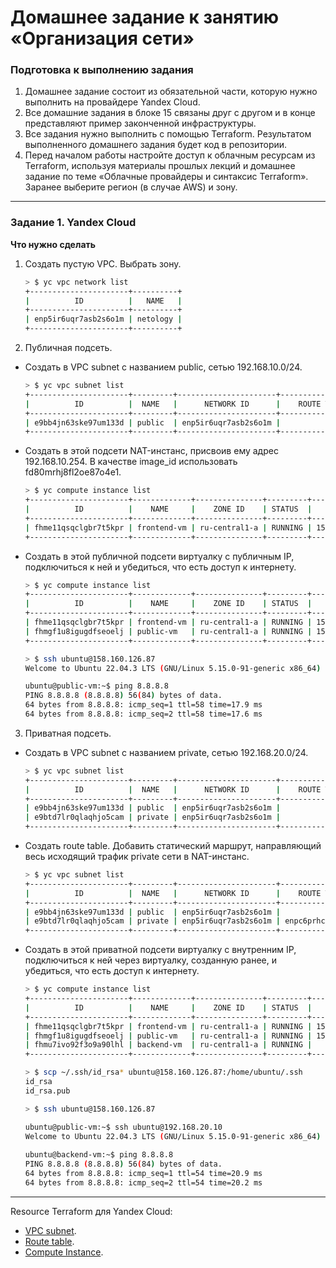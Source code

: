 # Домашнее задание к занятию «Организация сети»

### Подготовка к выполнению задания

1. Домашнее задание состоит из обязательной части, которую нужно выполнить на провайдере Yandex Cloud. 
2. Все домашние задания в блоке 15 связаны друг с другом и в конце представляют пример законченной инфраструктуры.  
3. Все задания нужно выполнить с помощью Terraform. Результатом выполненного домашнего задания будет код в репозитории. 
4. Перед началом работы настройте доступ к облачным ресурсам из Terraform, используя материалы прошлых лекций и домашнее задание по теме «Облачные провайдеры и синтаксис Terraform». Заранее выберите регион (в случае AWS) и зону.

---
### Задание 1. Yandex Cloud 

**Что нужно сделать**

1. Создать пустую VPC. Выбрать зону.
    ```bash 
    > $ yc vpc network list                                                 [±new_block_15.1 ●●●▴]
    +----------------------+----------+
    |          ID          |   NAME   |
    +----------------------+----------+
    | enp5ir6uqr7asb2s6o1m | netology |
    +----------------------+----------+
    ```
2. Публичная подсеть.

 - Создать в VPC subnet с названием public, сетью 192.168.10.0/24.
    ```bash
    > $ yc vpc subnet list                                                  [±new_block_15.1 ●●●▴]
    +----------------------+---------+----------------------+----------------------+---------------+-------------------+
    |          ID          |  NAME   |      NETWORK ID      |    ROUTE TABLE ID    |     ZONE      |       RANGE       |
    +----------------------+---------+----------------------+----------------------+---------------+-------------------+
    | e9bb4jn63ske97um133d | public  | enp5ir6uqr7asb2s6o1m |                      | ru-central1-a | [192.168.10.0/24] |
    +----------------------+---------+----------------------+----------------------+---------------+-------------------+
    ```
 - Создать в этой подсети NAT-инстанс, присвоив ему адрес 192.168.10.254. В качестве image_id использовать fd80mrhj8fl2oe87o4e1.
    ```bash
   > $ yc compute instance list                                             [±new_block_15.1 ●●●▴]
    +----------------------+-------------+---------------+---------+-----------------+----------------+
    |          ID          |    NAME     |    ZONE ID    | STATUS  |   EXTERNAL IP   |  INTERNAL IP   |
    +----------------------+-------------+---------------+---------+-----------------+----------------+
    | fhme11qsqclgbr7t5kpr | frontend-vm | ru-central1-a | RUNNING | 158.160.117.117 | 192.168.10.254 |
    +----------------------+-------------+---------------+---------+-----------------+----------------+
    ```
 - Создать в этой публичной подсети виртуалку с публичным IP, подключиться к ней и убедиться, что есть доступ к интернету.
    ```bash
   > $ yc compute instance list                                             [±new_block_15.1 ●●●▴]
    +----------------------+-------------+---------------+---------+-----------------+----------------+
    |          ID          |    NAME     |    ZONE ID    | STATUS  |   EXTERNAL IP   |  INTERNAL IP   |
    +----------------------+-------------+---------------+---------+-----------------+----------------+
    | fhme11qsqclgbr7t5kpr | frontend-vm | ru-central1-a | RUNNING | 158.160.117.117 | 192.168.10.254 |
    | fhmgf1u8igugdfseoelj | public-vm   | ru-central1-a | RUNNING | 158.160.126.87  | 192.168.10.21  |
    +----------------------+-------------+---------------+---------+-----------------+----------------+ 
    ```
    ```bash
    > $ ssh ubuntu@158.160.126.87                                           [±new_block_15.1 ●●●▴]
    Welcome to Ubuntu 22.04.3 LTS (GNU/Linux 5.15.0-91-generic x86_64)

    ubuntu@public-vm:~$ ping 8.8.8.8
    PING 8.8.8.8 (8.8.8.8) 56(84) bytes of data.
    64 bytes from 8.8.8.8: icmp_seq=1 ttl=58 time=17.9 ms
    64 bytes from 8.8.8.8: icmp_seq=2 ttl=58 time=17.6 ms
    ```
3. Приватная подсеть.
 - Создать в VPC subnet с названием private, сетью 192.168.20.0/24.
    ```bash
   > $ yc vpc subnet list                                                   [±new_block_15.1 ●●●▴]
    +----------------------+---------+----------------------+----------------------+---------------+-------------------+
    |          ID          |  NAME   |      NETWORK ID      |    ROUTE TABLE ID    |     ZONE      |       RANGE       |
    +----------------------+---------+----------------------+----------------------+---------------+-------------------+
    | e9bb4jn63ske97um133d | public  | enp5ir6uqr7asb2s6o1m |                      | ru-central1-a | [192.168.10.0/24] |
    | e9btd7lr0qlaqhjo5cam | private | enp5ir6uqr7asb2s6o1m |                      | ru-central1-a | [192.168.20.0/24] |
    +----------------------+---------+----------------------+----------------------+---------------+-------------------+
    ```
 - Создать route table. Добавить статический маршрут, направляющий весь исходящий трафик private сети в NAT-инстанс.
    ```bash
   > $ yc vpc subnet list                                                   [±new_block_15.1 ●●●▴]
    +----------------------+---------+----------------------+----------------------+---------------+-------------------+
    |          ID          |  NAME   |      NETWORK ID      |    ROUTE TABLE ID    |     ZONE      |       RANGE       |
    +----------------------+---------+----------------------+----------------------+---------------+-------------------+
    | e9bb4jn63ske97um133d | public  | enp5ir6uqr7asb2s6o1m |                      | ru-central1-a | [192.168.10.0/24] |
    | e9btd7lr0qlaqhjo5cam | private | enp5ir6uqr7asb2s6o1m | enpc6prhcll9tloat5bo | ru-central1-a | [192.168.20.0/24] |
    +----------------------+---------+----------------------+----------------------+---------------+-------------------+
    ```
 - Создать в этой приватной подсети виртуалку с внутренним IP, подключиться к ней через виртуалку, созданную ранее, и убедиться, что есть доступ к интернету.
    ```bash
    > $ yc compute instance list                                            [±new_block_15.1 ●●●▴]
    +----------------------+-------------+---------------+---------+-----------------+----------------+
    |          ID          |    NAME     |    ZONE ID    | STATUS  |   EXTERNAL IP   |  INTERNAL IP   |
    +----------------------+-------------+---------------+---------+-----------------+----------------+
    | fhme11qsqclgbr7t5kpr | frontend-vm | ru-central1-a | RUNNING | 158.160.117.117 | 192.168.10.254 |
    | fhmgf1u8igugdfseoelj | public-vm   | ru-central1-a | RUNNING | 158.160.126.87  | 192.168.10.21  |
    | fhmu7ivo92f3o9a90lhl | backend-vm  | ru-central1-a | RUNNING |                 | 192.168.20.10  |
    +----------------------+-------------+---------------+---------+-----------------+----------------+
    ```
    ```bash
    > $ scp ~/.ssh/id_rsa* ubuntu@158.160.126.87:/home/ubuntu/.ssh          [±new_block_15.1 ●●●▴]
    id_rsa                                                                100% 2610    82.6KB/s   00:00    
    id_rsa.pub                                                            100%  577    18.0KB/s   00:00
   
    > $ ssh ubuntu@158.160.126.87
    
    ubuntu@public-vm:~$ ssh ubuntu@192.168.20.10
    Welcome to Ubuntu 22.04.3 LTS (GNU/Linux 5.15.0-91-generic x86_64) 
       
    ubuntu@backend-vm:~$ ping 8.8.8.8
    PING 8.8.8.8 (8.8.8.8) 56(84) bytes of data.
    64 bytes from 8.8.8.8: icmp_seq=1 ttl=54 time=20.9 ms
    64 bytes from 8.8.8.8: icmp_seq=2 ttl=54 time=20.2 ms
    ```
------   
Resource Terraform для Yandex Cloud:

- [VPC subnet](https://registry.terraform.io/providers/yandex-cloud/yandex/latest/docs/resources/vpc_subnet).
- [Route table](https://registry.terraform.io/providers/yandex-cloud/yandex/latest/docs/resources/vpc_route_table).
- [Compute Instance](https://registry.terraform.io/providers/yandex-cloud/yandex/latest/docs/resources/compute_instance).

